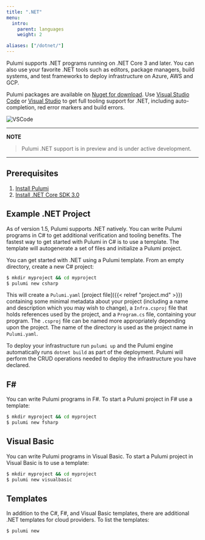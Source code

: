 ```yaml
---
title: ".NET"
menu:
  intro:
    parent: languages
    weight: 2

aliases: ["/dotnet/"]
---
```


Pulumi supports .NET programs running on .NET Core 3 and later. You can also use your favorite .NET tools such as editors, package managers, build systems, and test frameworks to deploy infrastructure on Azure, AWS and GCP. 

Pulumi packages are available on [Nuget for download](https://www.nuget.org/packages?q=pulumi). Use [Visual Studio Code](https://code.visualstudio.com/download) or [Visual Studio](https://visualstudio.microsoft.com/downloads/) to get full tooling support for .NET, including auto-completion, red error markers and build errors.

![VSCode](/images/docs/quickstart/vscode-dotnet.png)

___
**NOTE**

> Pulumi .NET support is in preview and is under active development.
___

## Prerequisites

1. [Install Pulumi](https://www.pulumi.com/docs/get-started/install/)
1. [Install .NET Core SDK 3.0](https://dotnet.microsoft.com/download)

## Example .NET Project

As of version 1.5, Pulumi supports .NET natively. You can write Pulumi programs in C# to get additional verification and tooling benefits. The fastest way to get started with Pulumi in C# is to use a template. The template will autogenerate a set of files and initialize a Pulumi project.

You can get started with .NET using a Pulumi template. From an empty directory, create a new C# project:

   ```bash
  $ mkdir myproject && cd myproject
  $ pulumi new csharp
  ```

This will create a `Pulumi.yaml` [project file]({{< relref "project.md" >}}) containing some minimal metadata about your project (including a name and description which you may wish to change), a `Infra.csproj` file that holds references used by the project, and a `Program.cs` file, containing your program. The `.csproj` file can be named more appropriately depending upon the project. The name of the directory is used as the project name in `Pulumi.yaml`.

To deploy your infrastructure run `pulumi up` and the Pulumi engine automatically runs `dotnet build` as part of the deployment. Pulumi will perform the CRUD operations needed to deploy the infrastructure you have declared.

## F\#

You can write Pulumi programs in F#. To start a Pulumi project in F# use a template:

  ```bash
  $ mkdir myproject && cd myproject
  $ pulumi new fsharp
  ```

## Visual Basic

You can write Pulumi programs in Visual Basic. To start a Pulumi project in Visual Basic is to use a template:

  ```bash
  $ mkdir myproject && cd myproject
  $ pulumi new visualbasic
  ```

## Templates

In addition to the C#, F#, and Visual Basic templates, there are additional .NET templates for cloud providers. To list the templates:

  ```bash
  $ pulumi new
  ```
